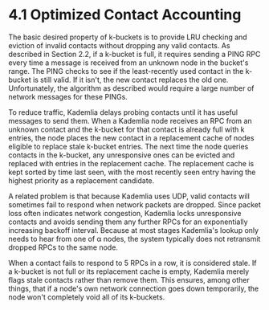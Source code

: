 # 4.1 Optimized Contact Accounting

The basic desired property of k-buckets is to provide LRU checking and eviction of invalid contacts without dropping any valid contacts. As described in Section 2.2, if a k-bucket is full, it requires sending a PING RPC every time a message is received from an unknown node in the bucket's range. The PING checks to see if the least-recently used contact in the k-bucket is still valid. If it isn't, the new contact replaces the old one. Unfortunately, the algorithm as described would require a large number of network messages for these PINGs.

To reduce traffic, Kademlia delays probing contacts until it has useful messages to send them. When a Kademlia node receives an RPC from an unknown contact and the k-bucket for that contact is already full with k entries, the node places the new contact in a replacement cache of nodes eligible to replace stale k-bucket entries. The next time the node queries contacts in the k-bucket, any unresponsive ones can be evicted and replaced with entries in the replacement cache. The replacement cache is kept sorted by time last seen, with the most recently seen entry having the highest priority as a replacement candidate.

A related problem is that because Kademlia uses UDP, valid contacts will sometimes fail to respond when network packets are dropped. Since packet loss often indicates network congestion, Kademlia locks unresponsive contacts and avoids sending them any further RPCs for an exponentially increasing backoff interval. Because at most stages Kademlia's lookup only needs to hear from one of α nodes, the system typically does not retransmit dropped RPCs to the same node.

When a contact fails to respond to 5 RPCs in a row, it is considered stale. If a k-bucket is not full or its replacement cache is empty, Kademlia merely flags stale contacts rather than remove them. This ensures, among other things, that if a node's own network connection goes down temporarily, the node won't completely void all of its k-buckets.
